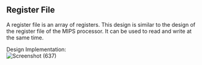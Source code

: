 ## Register File

A register file is an array of registers. This design is similar to the design of the register file of the MIPS processor. It can be used to read and write at the same time.

Design Implementation:                                                                                                           
![Screenshot (637)](https://github.com/EngAhmed21/Sub-RTL-Projects/assets/90782588/46a58bf8-278d-4179-930b-9a0464711f55)


